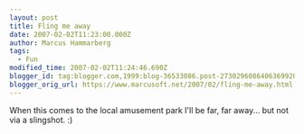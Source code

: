 ```yaml
---
layout: post
title: Fling me away
date: 2007-02-02T11:23:00.000Z
author: Marcus Hammarberg
tags:
  - Fun
modified_time: 2007-02-02T11:24:46.690Z
blogger_id: tag:blogger.com,1999:blog-36533086.post-2730296086406369920
blogger_orig_url: https://www.marcusoft.net/2007/02/fling-me-away.html
---
```



When this comes to the local amusement park I'll be far, far away...
but not via a slingshot. :)
